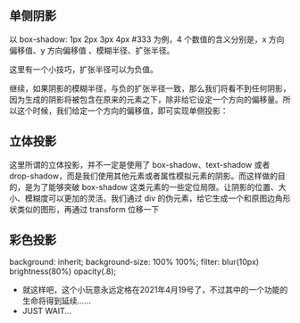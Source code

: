 ## 单侧阴影
以 box-shadow: 1px 2px 3px 4px #333 为例，4 个数值的含义分别是，x 方向偏移值、y 方向偏移值 、模糊半径、扩张半径。

这里有一个小技巧，扩张半径可以为负值。

继续，如果阴影的模糊半径，与负的扩张半径一致，那么我们将看不到任何阴影，因为生成的阴影将被包含在原来的元素之下，除非给它设定一个方向的偏移量。所以这个时候，我们给定一个方向的偏移值，即可实现单侧投影：

## 立体投影
这里所谓的立体投影，并不一定是使用了 box-shadow、text-shadow 或者 drop-shadow，而是我们使用其他元素或者属性模拟元素的阴影。而这样做的目的，是为了能够突破 box-shadow 这类元素的一些定位局限。让阴影的位置、大小、模糊度可以更加的灵活。我们通过 div 的伪元素，给它生成一个和原图边角形状类似的图形，再通过 transform 位移一下

## 彩色投影
background: inherit;
background-size: 100% 100%;
filter: blur(10px) brightness(80%) opacity(.8);


* 就这样吧，这个小玩意永远定格在2021年4月19号了，不过其中的一个功能的生命将得到延续……
* JUST WAIT...
